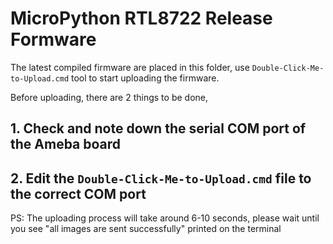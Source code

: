 # MicroPython RTL8722 Release Formware
The latest compiled firmware are placed in this folder, use ```Double-Click-Me-to-Upload.cmd``` tool to start uploading the firmware.

Before uploading, there are 2 things to be done,

## 1. Check and note down the serial COM port of the Ameba board

## 2. Edit the ```Double-Click-Me-to-Upload.cmd``` file to the correct COM port

PS: The uploading process will take around 6-10 seconds, please wait until you see "all images are sent successfully" printed on the terminal